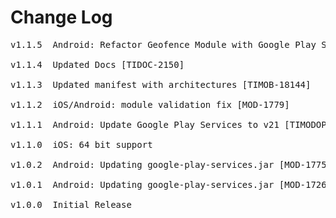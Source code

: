 # Change Log
<pre>
v1.1.5  Android: Refactor Geofence Module with Google Play Services (Base and Location) version 7.5.0 [MOD-2257]

v1.1.4  Updated Docs [TIDOC-2150]

v1.1.3  Updated manifest with architectures [TIMOB-18144]

v1.1.2  iOS/Android: module validation fix [MOD-1779]

v1.1.1  Android: Update Google Play Services to v21 [TIMODOPEN-455]

v1.1.0  iOS: 64 bit support

v1.0.2  Android: Updating google-play-services.jar [MOD-1775]

v1.0.1  Android: Updating google-play-services.jar [MOD-1726]

v1.0.0  Initial Release
